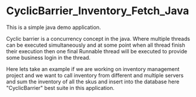 # CyclicBarrier_Inventory_Fetch_Java

This is a simple java demo application.

Cyclic barrier is a concurrency concept in the java. Where multiple threads can be executed simultaneously and at some point when all thread finish their execution then one final Runnable thread will be executed to provide some business login in the thread.

Here lets take an example if we are working on inventory management project and we want to call inventory from different and multiple servers and sum the inventory of all the skus and insert into the database here "CyclicBarrier" best suite in this application.
